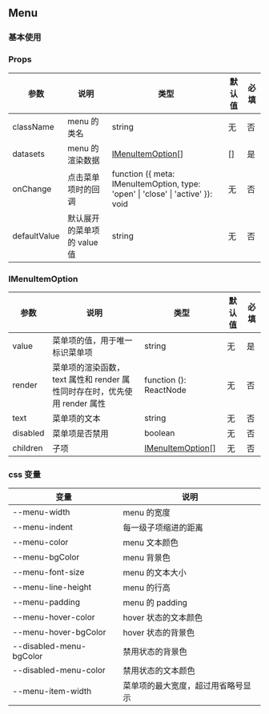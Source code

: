 ## Menu

### 基本使用

<code src="../demo/menu/menu1.tsx"></code>

### Props

| 参数         | 说明                        | 类型                                                                            | 默认值 | 必填 |
| ------------ | --------------------------- | ------------------------------------------------------------------------------- | ------ | ---- |
| className    | menu 的类名                 | string                                                                          | 无     | 否   |
| datasets     | menu 的渲染数据             | [IMenuItemOption](#imenuitemoption)[]                                           | []     | 是   |
| onChange     | 点击菜单项时的回调          | function ({ meta: IMenuItemOption, type: 'open' \| 'close' \| 'active' }): void | 无     | 否   |
| defaultValue | 默认展开的菜单项的 value 值 | string                                                                          | 无     | 否   |

### IMenuItemOption

| 参数     | 说明                                                                      | 类型                                  | 默认值 | 必填 |
| -------- | ------------------------------------------------------------------------- | ------------------------------------- | ------ | ---- |
| value    | 菜单项的值，用于唯一标识菜单项                                            | string                                | 无     | 是   |
| render   | 菜单项的渲染函数，text 属性和 render 属性同时存在时，优先使用 render 属性 | function (): ReactNode                | 无     | 否   |
| text     | 菜单项的文本                                                              | string                                | 无     | 否   |
| disabled | 菜单项是否禁用                                                            | boolean                               | 无     | 否   |
| children | 子项                                                                      | [IMenuItemOption](#imenuitemoption)[] | 无     | 否   |

### css 变量

| 变量                    | 说明                               |
| ----------------------- | ---------------------------------- |
| --menu-width            | menu 的宽度                        |
| --menu-indent           | 每一级子项缩进的距离               |
| --menu-color            | menu 文本颜色                      |
| --menu-bgColor          | menu 背景色                        |
| --menu-font-size        | menu 的文本大小                    |
| --menu-line-height      | menu 的行高                        |
| --menu-padding          | menu 的 padding                    |
| --menu-hover-color      | hover 状态的文本颜色               |
| --menu-hover-bgColor    | hover 状态的背景色                 |
| --disabled-menu-bgColor | 禁用状态的背景色                   |
| --disabled-menu-color   | 禁用状态的文本颜色                 |
| --menu-item-width       | 菜单项的最大宽度，超过用省略号显示 |
